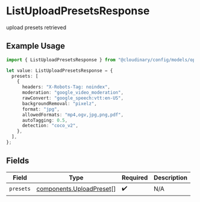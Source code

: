 # ListUploadPresetsResponse

upload presets retrieved

## Example Usage

```typescript
import { ListUploadPresetsResponse } from "@cloudinary/config/models/operations";

let value: ListUploadPresetsResponse = {
  presets: [
    {
      headers: "X-Robots-Tag: noindex",
      moderation: "google_video_moderation",
      rawConvert: "google_speech:vtt:en-US",
      backgroundRemoval: "pixelz",
      format: "jpg",
      allowedFormats: "mp4,ogv,jpg,png,pdf",
      autoTagging: 0.5,
      detection: "coco_v2",
    },
  ],
};
```

## Fields

| Field                                                                | Type                                                                 | Required                                                             | Description                                                          |
| -------------------------------------------------------------------- | -------------------------------------------------------------------- | -------------------------------------------------------------------- | -------------------------------------------------------------------- |
| `presets`                                                            | [components.UploadPreset](../../models/components/uploadpreset.md)[] | :heavy_check_mark:                                                   | N/A                                                                  |